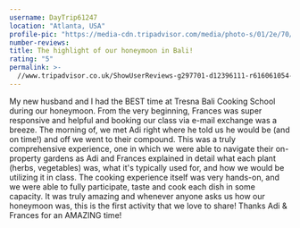```yaml
---
username: DayTrip61247
location: "Atlanta, USA"
profile-pic: "https://media-cdn.tripadvisor.com/media/photo-s/01/2e/70/93/avatar019.jpg"
number-reviews:
title: The highlight of our honeymoon in Bali!
rating: "5"
permalink: >-
  //www.tripadvisor.co.uk/ShowUserReviews-g297701-d12396111-r616061054-Tresna_Bali_Cooking_School-Ubud_Gianyar_Bali.html
---
```


My new husband and I had the BEST time at Tresna Bali Cooking School during our honeymoon. From the very beginning, Frances was super responsive and helpful and booking our class via e-mail exchange was a breeze. The morning of, we met Adi right where he told us he would be (and on time!) and off we went to their compound. This was a truly comprehensive experience, one in which we were able to navigate their on-property gardens as Adi and Frances explained in detail what each plant (herbs, vegetables) was, what it's typically used for, and how we would be utilizing it in class. The cooking experience itself was very hands-on, and we were able to fully participate, taste and cook each dish in some capacity. It was truly amazing and whenever anyone asks us how our honeymoon was, this is the first activity that we love to share! Thanks Adi & Frances for an AMAZING time!
